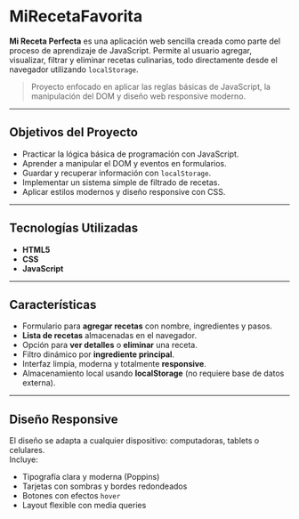 # MiRecetaFavorita


**Mi Receta Perfecta** es una aplicación web sencilla creada como parte del proceso de aprendizaje de JavaScript. Permite al usuario agregar, visualizar, filtrar y eliminar recetas culinarias, todo directamente desde el navegador utilizando `localStorage`.

> Proyecto enfocado en aplicar las reglas básicas de JavaScript, la manipulación del DOM y diseño web responsive moderno.

---

## Objetivos del Proyecto

- Practicar la lógica básica de programación con JavaScript.
- Aprender a manipular el DOM y eventos en formularios.
- Guardar y recuperar información con `localStorage`.
- Implementar un sistema simple de filtrado de recetas.
- Aplicar estilos modernos y diseño responsive con CSS.

---

##  Tecnologías Utilizadas

- **HTML5**
- **CSS**
- **JavaScript**

---

##  Características

- Formulario para **agregar recetas** con nombre, ingredientes y pasos.
- **Lista de recetas** almacenadas en el navegador.
- Opción para **ver detalles** o **eliminar** una receta.
- Filtro dinámico por **ingrediente principal**.
- Interfaz limpia, moderna y totalmente **responsive**.
- Almacenamiento local usando **localStorage** (no requiere base de datos externa).

---

##  Diseño Responsive

El diseño se adapta a cualquier dispositivo: computadoras, tablets o celulares.  
Incluye:

- Tipografía clara y moderna (Poppins)
- Tarjetas con sombras y bordes redondeados
- Botones con efectos `hover`
- Layout flexible con media queries





